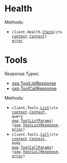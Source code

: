 # Health

Methods:

- <code title="get /health">client.Health.<a href="https://pkg.go.dev/github.com/OpenExecProtocol/oxp-go#HealthService.Check">Check</a>(ctx <a href="https://pkg.go.dev/context">context</a>.<a href="https://pkg.go.dev/context#Context">Context</a>) <a href="https://pkg.go.dev/builtin#error">error</a></code>

# Tools

Response Types:

- <a href="https://pkg.go.dev/github.com/OpenExecProtocol/oxp-go">oxp</a>.<a href="https://pkg.go.dev/github.com/OpenExecProtocol/oxp-go#ToolListResponse">ToolListResponse</a>
- <a href="https://pkg.go.dev/github.com/OpenExecProtocol/oxp-go">oxp</a>.<a href="https://pkg.go.dev/github.com/OpenExecProtocol/oxp-go#ToolCallResponse">ToolCallResponse</a>

Methods:

- <code title="get /tools">client.Tools.<a href="https://pkg.go.dev/github.com/OpenExecProtocol/oxp-go#ToolService.List">List</a>(ctx <a href="https://pkg.go.dev/context">context</a>.<a href="https://pkg.go.dev/context#Context">Context</a>, query <a href="https://pkg.go.dev/github.com/OpenExecProtocol/oxp-go">oxp</a>.<a href="https://pkg.go.dev/github.com/OpenExecProtocol/oxp-go#ToolListParams">ToolListParams</a>) (<a href="https://pkg.go.dev/github.com/OpenExecProtocol/oxp-go">oxp</a>.<a href="https://pkg.go.dev/github.com/OpenExecProtocol/oxp-go#ToolListResponse">ToolListResponse</a>, <a href="https://pkg.go.dev/builtin#error">error</a>)</code>
- <code title="post /tools/call">client.Tools.<a href="https://pkg.go.dev/github.com/OpenExecProtocol/oxp-go#ToolService.Call">Call</a>(ctx <a href="https://pkg.go.dev/context">context</a>.<a href="https://pkg.go.dev/context#Context">Context</a>, body <a href="https://pkg.go.dev/github.com/OpenExecProtocol/oxp-go">oxp</a>.<a href="https://pkg.go.dev/github.com/OpenExecProtocol/oxp-go#ToolCallParams">ToolCallParams</a>) (<a href="https://pkg.go.dev/github.com/OpenExecProtocol/oxp-go">oxp</a>.<a href="https://pkg.go.dev/github.com/OpenExecProtocol/oxp-go#ToolCallResponse">ToolCallResponse</a>, <a href="https://pkg.go.dev/builtin#error">error</a>)</code>

